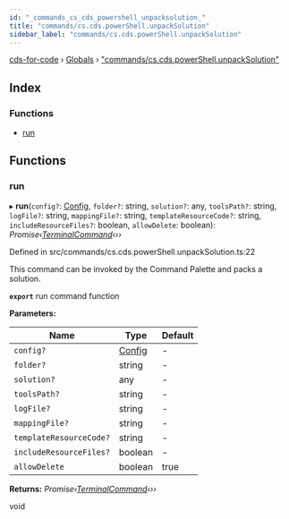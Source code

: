 ```yaml
---
id: "_commands_cs_cds_powershell_unpacksolution_"
title: "commands/cs.cds.powerShell.unpackSolution"
sidebar_label: "commands/cs.cds.powerShell.unpackSolution"
---
```


[cds-for-code](../index.md) › [Globals](../globals.md) › ["commands/cs.cds.powerShell.unpackSolution"](_commands_cs_cds_powershell_unpacksolution_.md)

## Index

### Functions

* [run](_commands_cs_cds_powershell_unpacksolution_.md#run)

## Functions

###  run

▸ **run**(`config?`: [Config](../interfaces/_api_cds_webapi_cdswebapi_.cdswebapi.config.md), `folder?`: string, `solution?`: any, `toolsPath?`: string, `logFile?`: string, `mappingFile?`: string, `templateResourceCode?`: string, `includeResourceFiles?`: boolean, `allowDelete`: boolean): *Promise‹[TerminalCommand](../classes/_components_terminal_secureterminal_.terminalcommand.md)‹››*

Defined in src/commands/cs.cds.powerShell.unpackSolution.ts:22

This command can be invoked by the Command Palette and packs a solution.

**`export`** run command function

**Parameters:**

Name | Type | Default |
------ | ------ | ------ |
`config?` | [Config](../interfaces/_api_cds_webapi_cdswebapi_.cdswebapi.config.md) | - |
`folder?` | string | - |
`solution?` | any | - |
`toolsPath?` | string | - |
`logFile?` | string | - |
`mappingFile?` | string | - |
`templateResourceCode?` | string | - |
`includeResourceFiles?` | boolean | - |
`allowDelete` | boolean | true |

**Returns:** *Promise‹[TerminalCommand](../classes/_components_terminal_secureterminal_.terminalcommand.md)‹››*

void
